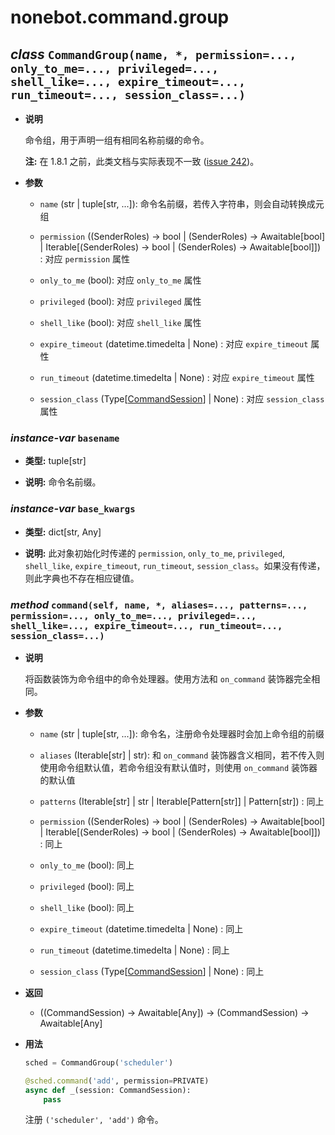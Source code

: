 # nonebot.command.group

## _class_ `CommandGroup(name, *, permission=..., only_to_me=..., privileged=..., shell_like=..., expire_timeout=..., run_timeout=..., session_class=...)`

- **说明**

  命令组，用于声明一组有相同名称前缀的命令。

  **注:** 在 1.8.1 之前，此类文档与实际表现不一致 ([issue 242](https://github.com/nonebot/nonebot/issues/242))。

- **参数**

  - `name` (str | tuple[str, ...]): 命令名前缀，若传入字符串，则会自动转换成元组

  - `permission` ((SenderRoles) -> bool | (SenderRoles) -> Awaitable[bool] | Iterable[(SenderRoles) -> bool | (SenderRoles) -> Awaitable[bool]]) <Badge text="1.9.0+"/>: 对应 `permission` 属性

  - `only_to_me` (bool): 对应 `only_to_me` 属性

  - `privileged` (bool): 对应 `privileged` 属性

  - `shell_like` (bool): 对应 `shell_like` 属性

  - `expire_timeout` (datetime.timedelta | None) <Badge text="1.8.2+"/>: 对应 `expire_timeout` 属性

  - `run_timeout` (datetime.timedelta | None) <Badge text="1.8.2+"/>: 对应 `expire_timeout` 属性

  - `session_class` (Type[[CommandSession](./index.md#class-commandsession-bot-event-cmd-current-arg-args-none)] | None) <Badge text="1.8.1+"/>: 对应 `session_class` 属性

### _instance-var_ `basename`

- **类型:** tuple[str]

- **说明:** 命令名前缀。

### _instance-var_ `base_kwargs`

- **类型:** dict[str, Any]

- **说明:** 此对象初始化时传递的 `permission`, `only_to_me`, `privileged`, `shell_like`, `expire_timeout`, `run_timeout`, `session_class`。如果没有传递，则此字典也不存在相应键值。

### _method_ `command(self, name, *, aliases=..., patterns=..., permission=..., only_to_me=..., privileged=..., shell_like=..., expire_timeout=..., run_timeout=..., session_class=...)`

- **说明**

  将函数装饰为命令组中的命令处理器。使用方法和 `on_command` 装饰器完全相同。

- **参数**

  - `name` (str | tuple[str, ...]): 命令名，注册命令处理器时会加上命令组的前缀

  - `aliases` (Iterable[str] | str): 和 `on_command` 装饰器含义相同，若不传入则使用命令组默认值，若命令组没有默认值时，则使用 `on_command` 装饰器的默认值

  - `patterns` (Iterable[str] | str | Iterable[Pattern[str]] | Pattern[str]) <Badge text="1.8.1+"/>: 同上

  - `permission` ((SenderRoles) -> bool | (SenderRoles) -> Awaitable[bool] | Iterable[(SenderRoles) -> bool | (SenderRoles) -> Awaitable[bool]]) <Badge text="1.9.0+"/>: 同上

  - `only_to_me` (bool): 同上

  - `privileged` (bool): 同上

  - `shell_like` (bool): 同上

  - `expire_timeout` (datetime.timedelta | None) <Badge text="1.8.2+"/>: 同上

  - `run_timeout` (datetime.timedelta | None) <Badge text="1.8.2+"/>: 同上

  - `session_class` (Type[[CommandSession](./index.md#class-commandsession-bot-event-cmd-current-arg-args-none)] | None) <Badge text="1.8.1+"/>: 同上

- **返回**

  - ((CommandSession) -> Awaitable[Any]) -> (CommandSession) -> Awaitable[Any]

- **用法**

  ```python
  sched = CommandGroup('scheduler')

  @sched.command('add', permission=PRIVATE)
  async def _(session: CommandSession):
      pass
  ```

  注册 `('scheduler', 'add')` 命令。